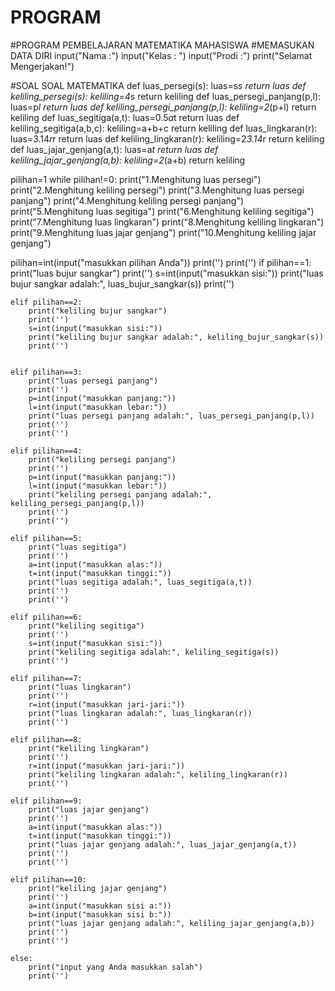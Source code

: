 # PROGRAM
#PROGRAM PEMBELAJARAN MATEMATIKA MAHASISWA 
#MEMASUKAN DATA DIRI
input("Nama :")
input("Kelas : ")
input("Prodi :")
print("Selamat Mengerjakan!")

#SOAL SOAL MATEMATIKA
def luas_persegi(s):
    luas=s*s
    return luas
def keliling_persegi(s):
    keliling=4*s
    return keliling
def luas_persegi_panjang(p,l):
    luas=p*l
    return luas
def keliling_persegi_panjang(p,l):
    keliling=2*(p+l)
    return keliling
def luas_segitiga(a,t):
    luas=0.5*a*t
    return luas
def keliling_segitiga(a,b,c):
    keliling=a+b+c
    return keliling
def luas_lingkaran(r):
    luas=3.14*r*r
    return luas
def keliling_lingkaran(r):
    keliling=2*3.14*r
    return keliling
def luas_jajar_genjang(a,t):
    luas=a*t
    return luas
def keliling_jajar_genjang(a,b):
    keliling=2*(a+b)
    return keliling

pilihan=1
while pilihan!=0:
    print("1.Menghitung luas persegi")
    print("2.Menghitung keliling persegi")
    print("3.Menghitung luas persegi panjang")
    print("4.Menghitung keliling persegi panjang")
    print("5.Menghitung luas segitiga")
    print("6.Menghitung keliling segitiga")
    print("7.Menghitung luas lingkaran")
    print("8.Menghitung keliling lingkaran")
    print("9.Menghitung luas jajar genjang")
    print("10.Menghitung keliling jajar genjang")
    
pilihan=int(input("masukkan pilihan Anda"))
    print('')
    print('')
    if pilihan==1:
        print("luas bujur sangkar")
        print('')
        s=int(input("masukkan sisi:"))
        print("luas bujur sangkar adalah:", luas_bujur_sangkar(s))
        print('')
        
    elif pilihan==2:
        print("keliling bujur sangkar")
        print('')
        s=int(input("masukkan sisi:"))
        print("keliling bujur sangkar adalah:", keliling_bujur_sangkar(s))
        print('')
        
    
    elif pilihan==3:
        print("luas persegi panjang")
        print('')
        p=int(input("masukkan panjang:"))
        l=int(input("masukkan lebar:"))
        print("luas persegi panjang adalah:", luas_persegi_panjang(p,l))
        print('')
        print('')
        
    elif pilihan==4:
        print("keliling persegi panjang")
        print('')
        p=int(input("masukkan panjang:"))
        l=int(input("masukkan lebar:"))
        print("keliling persegi panjang adalah:", keliling_persegi_panjang(p,l))
        print('')
        print('')
        
    elif pilihan==5:
        print("luas segitiga")
        print('')
        a=int(input("masukkan alas:"))
        t=int(input("masukkan tinggi:"))
        print("luas segitiga adalah:", luas_segitiga(a,t))
        print('')
        print('')
        
    elif pilihan==6:
        print("keliling segitiga")
        print('')
        s=int(input("masukkan sisi:"))
        print("keliling segitiga adalah:", keliling_segitiga(s))
        print('')
        
    elif pilihan==7:
        print("luas lingkaran")
        print('')
        r=int(input("masukkan jari-jari:"))
        print("luas lingkaran adalah:", luas_lingkaran(r))
        print('')
        
    elif pilihan==8:
        print("keliling lingkaran")
        print('')
        r=int(input("masukkan jari-jari:"))
        print("keliling lingkaran adalah:", keliling_lingkaran(r))
        print('')
        
    elif pilihan==9:
        print("luas jajar genjang")
        print('')
        a=int(input("masukkan alas:"))
        t=int(input("masukkan tinggi:"))
        print("luas jajar genjang adalah:", luas_jajar_genjang(a,t))
        print('')
        print('')
        
    elif pilihan==10:
        print("keliling jajar genjang")
        print('')
        a=int(input("masukkan sisi a:"))
        b=int(input("masukkan sisi b:"))
        print("luas jajar genjang adalah:", keliling_jajar_genjang(a,b))
        print('')
        print('')
        
    else:
        print("input yang Anda masukkan salah")
        print('')
